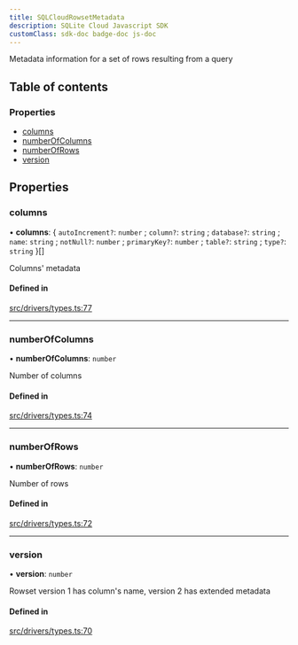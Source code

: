 ```yaml
---
title: SQLCloudRowsetMetadata
description: SQLite Cloud Javascript SDK
customClass: sdk-doc badge-doc js-doc
---
```


Metadata information for a set of rows resulting from a query

## Table of contents

### Properties

- [columns](sqlcloudrowsetmetadata#columns)
- [numberOfColumns](sqlcloudrowsetmetadata#numberofcolumns)
- [numberOfRows](sqlcloudrowsetmetadata#numberofrows)
- [version](sqlcloudrowsetmetadata#version)

## Properties

### columns

• **columns**: \{ `autoIncrement?`: `number` ; `column?`: `string` ; `database?`: `string` ; `name`: `string` ; `notNull?`: `number` ; `primaryKey?`: `number` ; `table?`: `string` ; `type?`: `string`  }[]

Columns' metadata

#### Defined in

[src/drivers/types.ts:77](https://github.com/sqlitecloud/sqlitecloud-js/blob/f7cd658/src/drivers/types.ts#L77)

___

### numberOfColumns

• **numberOfColumns**: `number`

Number of columns

#### Defined in

[src/drivers/types.ts:74](https://github.com/sqlitecloud/sqlitecloud-js/blob/f7cd658/src/drivers/types.ts#L74)

___

### numberOfRows

• **numberOfRows**: `number`

Number of rows

#### Defined in

[src/drivers/types.ts:72](https://github.com/sqlitecloud/sqlitecloud-js/blob/f7cd658/src/drivers/types.ts#L72)

___

### version

• **version**: `number`

Rowset version 1 has column's name, version 2 has extended metadata

#### Defined in

[src/drivers/types.ts:70](https://github.com/sqlitecloud/sqlitecloud-js/blob/f7cd658/src/drivers/types.ts#L70)
